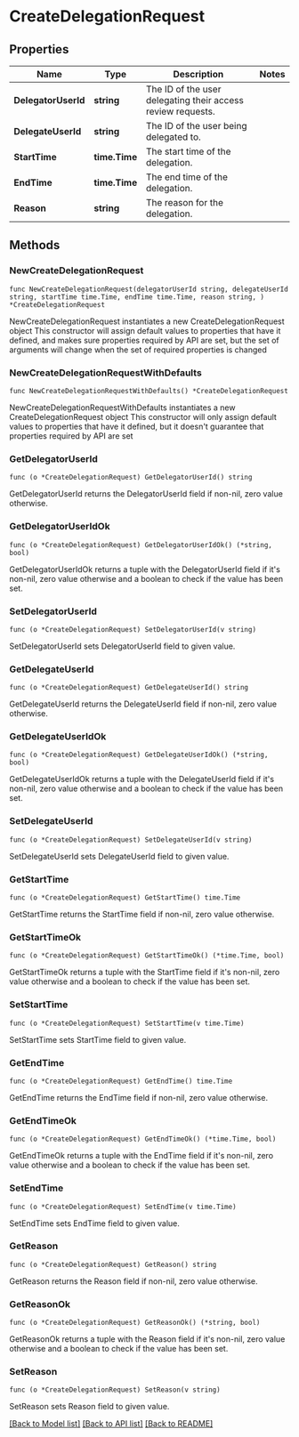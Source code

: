 # CreateDelegationRequest

## Properties

Name | Type | Description | Notes
------------ | ------------- | ------------- | -------------
**DelegatorUserId** | **string** | The ID of the user delegating their access review requests. | 
**DelegateUserId** | **string** | The ID of the user being delegated to. | 
**StartTime** | **time.Time** | The start time of the delegation. | 
**EndTime** | **time.Time** | The end time of the delegation. | 
**Reason** | **string** | The reason for the delegation. | 

## Methods

### NewCreateDelegationRequest

`func NewCreateDelegationRequest(delegatorUserId string, delegateUserId string, startTime time.Time, endTime time.Time, reason string, ) *CreateDelegationRequest`

NewCreateDelegationRequest instantiates a new CreateDelegationRequest object
This constructor will assign default values to properties that have it defined,
and makes sure properties required by API are set, but the set of arguments
will change when the set of required properties is changed

### NewCreateDelegationRequestWithDefaults

`func NewCreateDelegationRequestWithDefaults() *CreateDelegationRequest`

NewCreateDelegationRequestWithDefaults instantiates a new CreateDelegationRequest object
This constructor will only assign default values to properties that have it defined,
but it doesn't guarantee that properties required by API are set

### GetDelegatorUserId

`func (o *CreateDelegationRequest) GetDelegatorUserId() string`

GetDelegatorUserId returns the DelegatorUserId field if non-nil, zero value otherwise.

### GetDelegatorUserIdOk

`func (o *CreateDelegationRequest) GetDelegatorUserIdOk() (*string, bool)`

GetDelegatorUserIdOk returns a tuple with the DelegatorUserId field if it's non-nil, zero value otherwise
and a boolean to check if the value has been set.

### SetDelegatorUserId

`func (o *CreateDelegationRequest) SetDelegatorUserId(v string)`

SetDelegatorUserId sets DelegatorUserId field to given value.


### GetDelegateUserId

`func (o *CreateDelegationRequest) GetDelegateUserId() string`

GetDelegateUserId returns the DelegateUserId field if non-nil, zero value otherwise.

### GetDelegateUserIdOk

`func (o *CreateDelegationRequest) GetDelegateUserIdOk() (*string, bool)`

GetDelegateUserIdOk returns a tuple with the DelegateUserId field if it's non-nil, zero value otherwise
and a boolean to check if the value has been set.

### SetDelegateUserId

`func (o *CreateDelegationRequest) SetDelegateUserId(v string)`

SetDelegateUserId sets DelegateUserId field to given value.


### GetStartTime

`func (o *CreateDelegationRequest) GetStartTime() time.Time`

GetStartTime returns the StartTime field if non-nil, zero value otherwise.

### GetStartTimeOk

`func (o *CreateDelegationRequest) GetStartTimeOk() (*time.Time, bool)`

GetStartTimeOk returns a tuple with the StartTime field if it's non-nil, zero value otherwise
and a boolean to check if the value has been set.

### SetStartTime

`func (o *CreateDelegationRequest) SetStartTime(v time.Time)`

SetStartTime sets StartTime field to given value.


### GetEndTime

`func (o *CreateDelegationRequest) GetEndTime() time.Time`

GetEndTime returns the EndTime field if non-nil, zero value otherwise.

### GetEndTimeOk

`func (o *CreateDelegationRequest) GetEndTimeOk() (*time.Time, bool)`

GetEndTimeOk returns a tuple with the EndTime field if it's non-nil, zero value otherwise
and a boolean to check if the value has been set.

### SetEndTime

`func (o *CreateDelegationRequest) SetEndTime(v time.Time)`

SetEndTime sets EndTime field to given value.


### GetReason

`func (o *CreateDelegationRequest) GetReason() string`

GetReason returns the Reason field if non-nil, zero value otherwise.

### GetReasonOk

`func (o *CreateDelegationRequest) GetReasonOk() (*string, bool)`

GetReasonOk returns a tuple with the Reason field if it's non-nil, zero value otherwise
and a boolean to check if the value has been set.

### SetReason

`func (o *CreateDelegationRequest) SetReason(v string)`

SetReason sets Reason field to given value.



[[Back to Model list]](../README.md#documentation-for-models) [[Back to API list]](../README.md#documentation-for-api-endpoints) [[Back to README]](../README.md)


